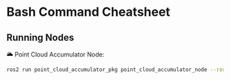 # Bash Command Cheatsheet

## Running Nodes

🌥 Point Cloud Accumulator Node:
```bash
ros2 run point_cloud_accumulator_pkg point_cloud_accumulator_node --ros-args -r /cloud_in:=/zed/zed_node/point_cloud/cloud_registered -p savefolder:=/root/ros2_ws/src/artifacts/ -p savefile:=accumulated_cloud -p voxel_size_m:=0.1 -p num_neighbors:=20 -p std_ratio:=2.0 -p save_interval_seconds:=0
```
